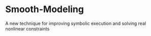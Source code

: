# Smooth-Modeling
A new technique for improving symbolic execution and solving real nonlinear constraints
